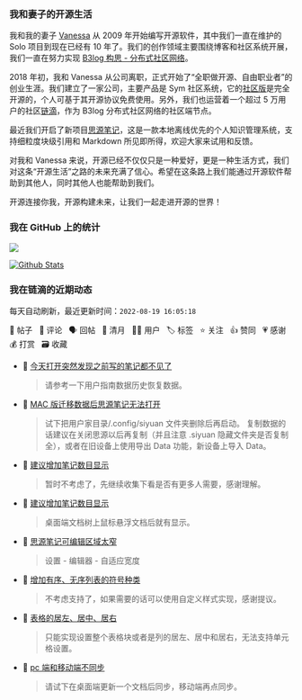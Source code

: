 ### 我和妻子的开源生活

我和我的妻子 [Vanessa](https://github.com/Vanessa219) 从 2009 年开始编写开源软件，其中我们一直在维护的 Solo 项目到现在已经有 10 年了。我们的创作领域主要围绕博客和社区系统开展，我们一直在努力实现 [B3log 构思 - 分布式社区网络](https://ld246.com/article/1546941897596)。

2018 年初，我和 Vanessa 从公司离职，正式开始了“全职做开源、自由职业者”的创业生涯。我们建立了一家公司，主要产品是 Sym 社区系统，它的[社区版](https://github.com/88250/symphony)是完全开源的，个人可基于其开源协议免费使用。另外，我们也运营着一个超过 5 万用户的社区[链滴](https://ld246.com)，作为 B3log 分布式社区网络的社区端节点。

最近我们开启了新项目[思源笔记](https://github.com/siyuan-note/siyuan)，这是一款本地离线优先的个人知识管理系统，支持细粒度块级引用和 Markdown 所见即所得，欢迎大家来试用和反馈。

对我和 Vanessa 来说，开源已经不仅仅只是一种爱好，更是一种生活方式，我们对这条“开源生活”之路的未来充满了信心。希望在这条路上我们能通过开源软件帮助到其他人，同时其他人也能帮助到我们。

开源连接你我，开源构建未来，让我们一起走进开源的世界！

### 我在 GitHub 上的统计

<a title="Hits" target="_blank" href="https://github.com/88250/88250"><img src="https://hits.b3log.org/88250/88250.svg"></a>

[![Github Stats](https://github-readme-stats.vercel.app/api?username=88250&theme=tokyonight&show_icons=true)](https://github.com/88250)

<!--events start -->

### 我在链滴的近期动态

每天自动刷新，最近更新时间：`2022-08-19 16:05:18`

📝 帖子 &nbsp; 💬 评论 &nbsp; 🗣 回帖 &nbsp; 🌙 清月 &nbsp; 👨‍💻 用户 &nbsp; 🏷️ 标签 &nbsp; ⭐️ 关注 &nbsp; 👍 赞同 &nbsp; 💗 感谢 &nbsp; 💰 打赏 &nbsp; 🗃 收藏

* 💬 [今天打开突然发现之前写的笔记都不见了](https://ld246.com/article/1660894912437/comment/1660895869960#comments)

  > 请参考一下用户指南数据历史恢复数据。
* 💬 [MAC 版迁移数据后思源笔记无法打开](https://ld246.com/article/1660882012600/comment/1660882166734#comments)

  > 试下把用户家目录/.config/siyuan 文件夹删除后再启动。 复制数据的话建议在关闭思源以后再复制（并且注意 .siyuan 隐藏文件夹是否复制全），或者在旧设备上使用导出 Data 功能，新设备上导入 Data。
* 💬 [建议增加笔记数目显示](https://ld246.com/article/1660877972995/comment/1660880252876#comments)

  > 暂时不考虑了，先继续收集下看是否有更多人需要，感谢理解。
* 💬 [建议增加笔记数目显示](https://ld246.com/article/1660877972995/comment/1660878023577#comments)

  > 桌面端文档树上鼠标悬浮文档后就有显示。
* 💬 [思源笔记可编辑区域太窄](https://ld246.com/article/1660874372744/comment/1660874582158#comments)

  > 设置 - 编辑器 - 自适应宽度
* 💬 [增加有序、无序列表的符号种类](https://ld246.com/article/1660826507921/comment/1660834485598#comments)

  > 不考虑支持了，如果需要的话可以使用自定义样式实现，感谢提议。
* 💬 [表格的居左、居中、居右](https://ld246.com/article/1660831134858/comment/1660832747686#comments)

  > 只能实现设置整个表格块或者是列的居左、居中和居右，无法支持单元格设置。
* 💬 [pc 端和移动端不同步](https://ld246.com/article/1660825261314/comment/1660832453228#comments)

  > 请试下在桌面端更新一个文档后同步，移动端再点同步。


<!--events end -->
